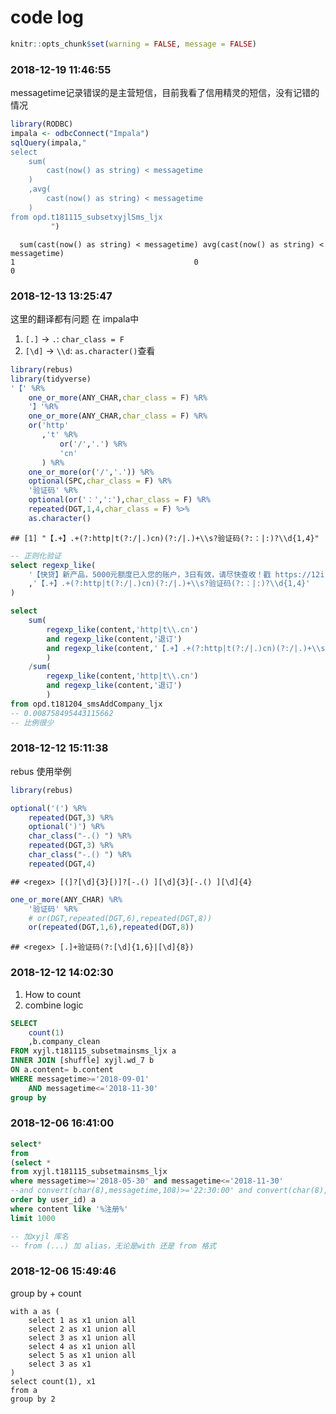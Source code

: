 code log
================

``` r
knitr::opts_chunk$set(warning = FALSE, message = FALSE)
```

### 2018-12-19 11:46:55

messagetime记录错误的是主营短信，目前我看了信用精灵的短信，没有记错的情况

``` r
library(RODBC)
impala <- odbcConnect("Impala")
sqlQuery(impala,"
select 
    sum(
        cast(now() as string) < messagetime
    )
    ,avg(
        cast(now() as string) < messagetime
    )
from opd.t181115_subsetxyjlSms_ljx
         ")
```

``` 
  sum(cast(now() as string) < messagetime) avg(cast(now() as string) < messagetime)
1                                        0                                        0
```

### 2018-12-13 13:25:47

这里的翻译都有问题 在 impala中

1.  `[.]` -\> `.`: `char_class = F`
2.  `[\d]` -\> `\\d`: `as.character()`查看

<!-- end list -->

``` r
library(rebus)
library(tidyverse)
'【' %R%
    one_or_more(ANY_CHAR,char_class = F) %R%
    '】'%R%
    one_or_more(ANY_CHAR,char_class = F) %R%
    or('http'
       ,'t' %R% 
           or('/','.') %R% 
           'cn'
       ) %R%
    one_or_more(or('/','.')) %R%
    optional(SPC,char_class = F) %R%
    '验证码' %R%
    optional(or('：',':'),char_class = F) %R%
    repeated(DGT,1,4,char_class = F) %>% 
    as.character()
```

    ## [1] "【.+】.+(?:http|t(?:/|.)cn)(?:/|.)+\\s?验证码(?:：|:)?\\d{1,4}"

``` sql
-- 正则化验证
select regexp_like(
    '【快贷】新产品，5000元额度已入您的账户，3日有效，请尽快查收！戳 https://12i.cn/GdEnsq 验证码：1退订回T'
    ,'【.+】.+(?:http|t(?:/|.)cn)(?:/|.)+\\s?验证码(?:：|:)?\\d{1,4}'
)
```

``` sql
select 
    sum(
        regexp_like(content,'http|t\\.cn') 
        and regexp_like(content,'退订') 
        and regexp_like(content,'【.+】.+(?:http|t(?:/|.)cn)(?:/|.)+\\s?验证码(?:：|:)?\\d{1,4}')
        )
    /sum(
        regexp_like(content,'http|t\\.cn') 
        and regexp_like(content,'退订')
        )
from opd.t181204_smsAddCompany_ljx
-- 0.008758495443115662
-- 比例很少
```

### 2018-12-12 15:11:38

rebus 使用举例

``` r
library(rebus)
```

``` r
optional('(') %R%
    repeated(DGT,3) %R%
    optional(')') %R%
    char_class("-.() ") %R%
    repeated(DGT,3) %R%
    char_class("-.() ") %R%
    repeated(DGT,4)
```

    ## <regex> [(]?[\d]{3}[)]?[-.() ][\d]{3}[-.() ][\d]{4}

``` r
one_or_more(ANY_CHAR) %R%
    '验证码' %R%
    # or(DGT,repeated(DGT,6),repeated(DGT,8))
    or(repeated(DGT,1,6),repeated(DGT,8))
```

    ## <regex> [.]+验证码(?:[\d]{1,6}|[\d]{8})

### 2018-12-12 14:02:30

1.  How to count
2.  combine logic

<!-- end list -->

``` sql
SELECT 
    count(1)
    ,b.company_clean
FROM xyjl.t181115_subsetmainsms_ljx a
INNER JOIN [shuffle] xyjl.wd_7 b
ON a.content= b.content
WHERE messagetime>='2018-09-01'
    AND messagetime<='2018-11-30'
group by
```

### 2018-12-06 16:41:00

``` sql
select*
from
(select * 
from xyjl.t181115_subsetmainsms_ljx
where messagetime>='2018-05-30' and messagetime<='2018-11-30'
--and convert(char(8),messagetime,108)>='22:30:00' and convert(char(8),messagetime,108)<='23:00:00'
order by user_id) a
where content like '%注册%'
limit 1000

-- 加xyjl 库名
-- from (...) 加 alias，无论是with 还是 from 格式
```

### 2018-12-06 15:49:46

group by + count

``` git
with a as (
    select 1 as x1 union all
    select 2 as x1 union all
    select 3 as x1 union all
    select 4 as x1 union all
    select 5 as x1 union all
    select 3 as x1
)
select count(1), x1
from a
group by 2
```
